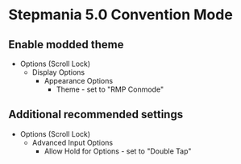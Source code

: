 # Stepmania 5.0 Convention Mode

## Enable modded theme
- Options (Scroll Lock)
    - Display Options
        - Appearance Options
            - Theme - set to "RMP Conmode"

## Additional recommended settings
- Options (Scroll Lock)
    - Advanced Input Options
        - Allow Hold for Options - set to "Double Tap"
